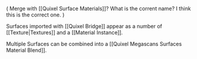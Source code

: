 (
Merge with [[Quixel Surface Materials]]?
What is the corrent name?
I think this is the correct one.
)

Surfaces imported with [[Quixel Bridge]] appear as a number of [[Texture|Textures]] and a [[Material Instance]].

Multiple Surfaces can be combined into a [[Quixel Megascans Surfaces Material Blend]].
